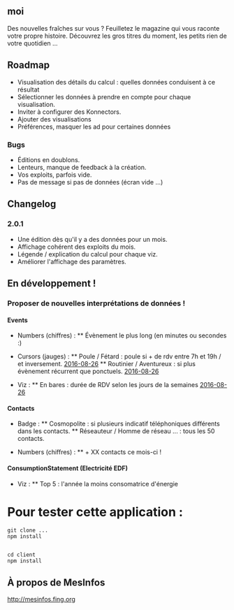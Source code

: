 ## moi

Des nouvelles fraîches sur vous ? Feuilletez le magazine qui vous raconte votre propre histoire. Découvrez les gros titres du moment, les petits rien de votre quotidien ...


## Roadmap
* Visualisation des détails du calcul : quelles données conduisent à ce résultat
* Sélectionner les données à prendre en compte pour chaque visualisation.
* Inviter à configurer des Konnectors.
* Ajouter des visualisations
* Préférences, masquer les ad pour certaines données

### Bugs

* Éditions en doublons.
* Lenteurs, manque de feedback à la création.
* Vos exploits, parfois vide.
* Pas de message si pas de données (écran vide ...)

## Changelog

### 2.0.1
* Une édition dès qu'il y a des données pour un mois.
* Affichage cohérent des exploits du mois.
* Légende / explication du calcul pour chaque viz.
* Améliorer l'affichage des paramètres.



## En développement !

### Proposer de nouvelles interprétations de données !

#### Events
* Numbers (chiffres) :
** Évènement le plus long (en minutes ou secondes :)

* Cursors (jauges) :
** Poule / Fétard : poule si + de rdv entre 7h et 19h / et inversement. [2016-08-26](d7dc375e478879a3d86974af131352cdb3339104)
** Routinier / Aventureux : si plus évènement récurrent que ponctuels. [2016-08-26](d7dc375e478879a3d86974af131352cdb3339104)

* Viz :
** En bares : durée de RDV selon les jours de la semaines [2016-08-26](e266e0fee2a6b89272cd3ac8545541bd21e79aac)


#### Contacts

* Badge :
** Cosmopolite : si plusieurs indicatif téléphoniques différents dans les contacts.
** Réseauteur / Homme de réseau ... : tous les 50 contacts.

* Numbers (chiffres) :
** + XX contacts ce mois-ci !

#### ConsumptionStatement (Electricité EDF)

* Viz :
** Top 5 : l'année la moins consomatrice d'énergie

# Pour tester cette application :
```
git clone ...
npm install


cd client
npm install

```

## À propos de MesInfos

http://mesinfos.fing.org
